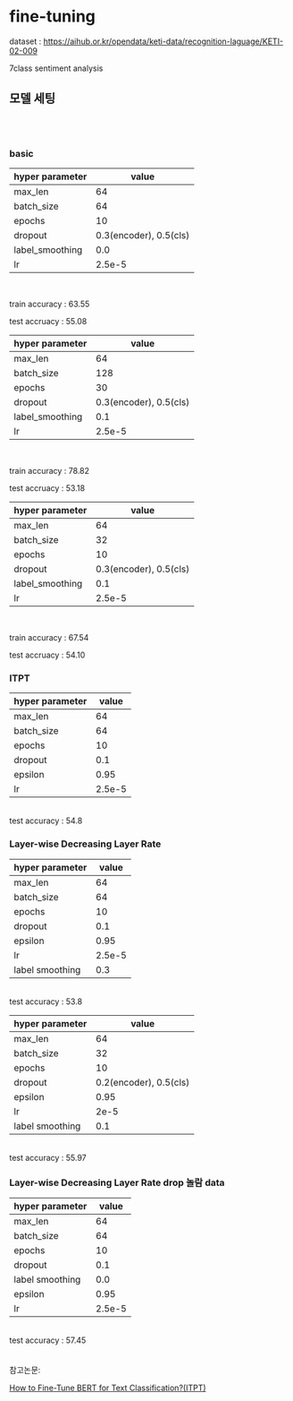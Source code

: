 # fine-tuning

dataset : https://aihub.or.kr/opendata/keti-data/recognition-laguage/KETI-02-009

7class sentiment analysis

## 모델 세팅

<br/><br/>

### basic

|hyper parameter|value|
|---|---|
|max_len|64|
|batch_size|64|
|epochs|10|
|dropout|0.3(encoder), 0.5(cls)|
|label_smoothing|0.0|
|lr|2.5e-5|

<br/>

train accuracy : 63.55


test accruacy : 55.08



|hyper parameter|value|
|---|---|
|max_len|64|
|batch_size|128|
|epochs|30|
|dropout|0.3(encoder), 0.5(cls)|
|label_smoothing|0.1|
|lr|2.5e-5|

<br/>

train accuracy : 78.82


test accruacy : 53.18



|hyper parameter|value|
|---|---|
|max_len|64|
|batch_size|32|
|epochs|10|
|dropout|0.3(encoder), 0.5(cls)|
|label_smoothing|0.1|
|lr|2.5e-5|

<br/>

train accuracy : 67.54


test accruacy : 54.10


### ITPT

|hyper parameter|value|
|---|---|
|max_len|64|
|batch_size|64|
|epochs|10|
|dropout|0.1|
|epsilon|0.95|
|lr|2.5e-5|


<br/>
test accuracy : 54.8

### Layer-wise Decreasing Layer Rate

|hyper parameter|value|
|---|---|
|max_len|64|
|batch_size|64|
|epochs|10|
|dropout|0.1|
|epsilon|0.95|
|lr|2.5e-5|
|label smoothing|0.3|

<br/>
test accuracy : 53.8


<br/>

|hyper parameter|value|
|---|---|
|max_len|64|
|batch_size|32|
|epochs|10|
|dropout|0.2(encoder), 0.5(cls)|
|epsilon|0.95|
|lr|2e-5|
|label smoothing|0.1|

<br/>
test accuracy : 55.97


### Layer-wise Decreasing Layer Rate drop 놀람 data

|hyper parameter|value|
|---|---|
|max_len|64|
|batch_size|64|
|epochs|10|
|dropout|0.1|
|label smoothing|0.0|
|epsilon|0.95|
|lr|2.5e-5|

<br/>
test accuracy : 57.45


<br/>
<br/>
<br/>
참고논문:

[How to Fine-Tune BERT for Text Classification?(ITPT)](https://arxiv.org/abs/1905.05583)

